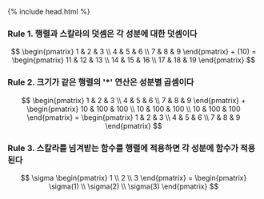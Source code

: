 {% include head.html %}

### Rule 1. 행렬과 스칼라의 덧셈은 각 성분에 대한 덧셈이다

$$
\begin{pmatrix} 1 & 2 & 3 \\ 4 & 5 & 6 \\ 7 & 8 & 9 \end{pmatrix} + (10) = \begin{pmatrix} 11 & 12 & 13 \\ 14 & 15 & 16 \\ 17 & 18 & 19 \end{pmatrix}
$$


### Rule 2. 크기가 같은 행렬의 '*' 연산은 성분별 곱셈이다

$$
\begin{pmatrix} 1 & 2 & 3 \\ 4 & 5 & 6 \\ 7 & 8 & 9 \end{pmatrix} + \begin{pmatrix} 10 & 100 & 100 \\ 10 & 100 & 100 \\ 10 & 100 & 100 \end{pmatrix} = \begin{pmatrix} 1 & 2 & 3 \\ 4 & 5 & 6 \\ 7 & 8 & 9 \end{pmatrix}
$$


### Rule 3. 스칼라를 넘겨받는 함수를 행렬에 적용하면 각 성분에 함수가 적용된다

$$
\sigma \begin{pmatrix} 1 \\ 2 \\ 3 \end{pmatrix} = \begin{pmatrix} \sigma(1) \\ \sigma(2) \\ \sigma(3) \end{pmatrix}
$$

